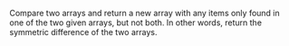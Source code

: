 Compare two arrays and return a new array with any items only found in one of the two given arrays, but not both. In other words, return the symmetric difference of the two arrays.
